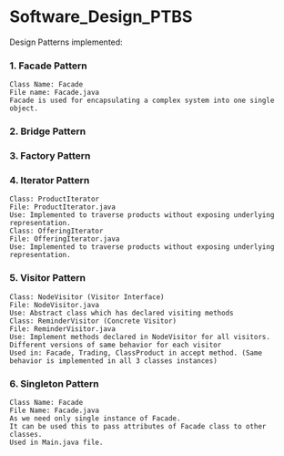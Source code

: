 # Software_Design_PTBS
Design Patterns implemented:
### 1. Facade Pattern
    Class Name: Facade
    File name: Facade.java
    Facade is used for encapsulating a complex system into one single object.
### 2. Bridge Pattern
### 3. Factory Pattern
### 4. Iterator Pattern
    Class: ProductIterator
    File: ProductIterator.java
    Use: Implemented to traverse products without exposing underlying representation.
    Class: OfferingIterator
    File: OfferingIterator.java
    Use: Implemented to traverse products without exposing underlying representation.
### 5. Visitor Pattern
    Class: NodeVisitor (Visitor Interface)
    File: NodeVisitor.java
    Use: Abstract class which has declared visiting methods
    Class: ReminderVisitor (Concrete Visitor)
    File: ReminderVisitor.java
    Use: Implement methods declared in NodeVisitor for all visitors. Different versions of same behavior for each visitor
    Used in: Facade, Trading, ClassProduct in accept method. (Same behavior is implemented in all 3 classes instances)

### 6. Singleton Pattern
    Class Name: Facade
    File Name: Facade.java
    As we need only single instance of Facade.
    It can be used this to pass attributes of Facade class to other classes.
    Used in Main.java file.